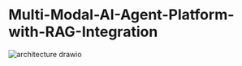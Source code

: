 ﻿# Multi-Modal-AI-Agent-Platform-with-RAG-Integration

![architecture drawio](https://github.com/user-attachments/assets/605c33b2-9305-4a9c-9b8d-0c5e3038c6db)
